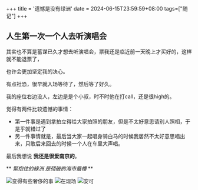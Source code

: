 +++
title = '遗憾是没有绿洲'
date = 2024-06-15T23:59:59+08:00
tags=["随记"]
+++

## 人生第一次一个人去听演唱会

其实也不算是蓄谋已久才想去听演唱会，票我还是临近前一天晚上才买好的，这样就不能退票了，

也许会更加坚定我的决心。

有点社恐，很早就入场等待了，然后等了好久。

我的座位右边没人，左边是是个小叔，时不时他在打call，还是很high的。

觉得有两件比较遗憾的事情：

- 第一件事是遇到拿拍立得给大家拍照的朋友，但是不太好意思请别人照相，于是乎就错过了
- 另一件事情就是，最后当大家一起唱身骑白马的时候我居然不太好意思唱出来，只敢后来回去的时候一个人在车里大声唱。

最后我想说 **我还是很爱南京的**。

**
_緊抱住的綠洲_
_是殘破的海市蜃樓_
**

![变得有些奢侈的事](http://r.zyixh.top/2021/IMG_1709.jpeg)
![在现场](http://r.zyixh.top/2021/IMG_1715.jpeg)
![安可](http://r.zyixh.top/2021/IMG_1724.jpeg)